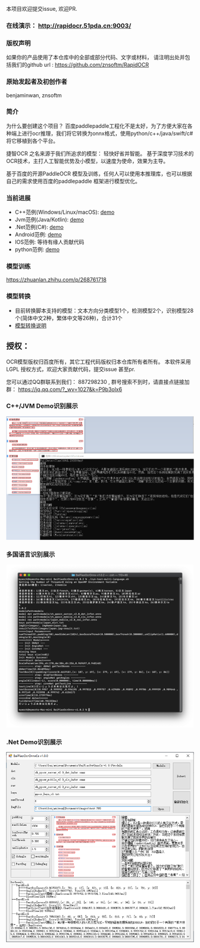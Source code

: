本项目欢迎提交issue, 欢迎PR.

### 在线演示：  http://rapidocr.51pda.cn:9003/

### 版权声明

如果你的产品使用了本仓库中的全部或部分代码、文字或材料， 请注明出处并包括我们的github url : https://github.com/znsoftm/RapidOCR

### 原始发起者及初创作者

benjaminwan, znsoftm

### 简介

为什么要创建这个项目？ 百度paddlepaddle工程化不是太好，为了方便大家在各种端上进行ocr推理，我们将它转换为onnx格式，使用python/c++/java/swift/c# 将它移植到各个平台。

捷智OCR 之名来源于我们所追求的模型： 轻快好省并智能。 基于深度学习技术的OCR技术，主打人工智能优势及小模型，以速度为使命，效果为主导。

基于百度的开源PaddleOCR 模型及训练，任何人可以使用本推理库，也可以根据自己的需求使用百度的paddlepaddle 框架进行模型优化。

### 当前进展

* C++范例(Windows/Linux/macOS): [demo](https://github.com/znsoftm/RapidOCR/tree/main/cpp)
* Jvm范例(Java/Kotlin): [demo](https://github.com/znsoftm/RapidOCR/tree/main/jvm)
* .Net范例(C#): [demo](https://github.com/znsoftm/RapidOCR/tree/main/dotnet)
* Android范例: [demo](https://github.com/znsoftm/RapidOCR/tree/main/android)
* IOS范例: 等待有缘人贡献代码
* python范例: [demo](https://github.com/znsoftm/RapidOCR/tree/main/python)

### 模型训练

https://zhuanlan.zhihu.com/p/268761718

### 模型转换
* 目前转换脚本支持的模型：文本方向分类模型1个，检测模型2个，识别模型28个(简体中文2种，繁体中文等26种)，合计31个
* [模型转换说明](https://github.com/znsoftm/RapidOCR/tree/main/models)

## 授权：

OCR模型版权归百度所有，其它工程代码版权归本仓库所有者所有。 本软件采用LGPL 授权方式，欢迎大家贡献代码，提交issue 甚至pr.

您可以通过QQ群联系到我们： 887298230 , 群号搜索不到时，请直接点链接加群： https://jq.qq.com/?_wv=1027&k=P9b3olx6

### C++/JVM Demo识别展示

![avatar](test_imgs/test_cpp.png)

### 多国语言识别展示

![avatar](test_imgs/test_multi_language.png)

### .Net Demo识别展示

![avatar](test_imgs/test_cs.png)

